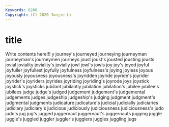 ```yaml
---
Keywords: 6208
Copyright: (C) 2020 Junjie Li
---
```


# title

Write contents here!!!
y 
journey's 
journeyed 
journeying 
journeyman 
journeyman's 
journeymen 
journeys 
joust
joust's 
jousted 
jousting 
jousts 
jovial 
joviality 
joviality's 
jovially 
jowl 
jowl's
jowls 
joy 
joy's 
joyed 
joyful 
joyfuller 
joyfullest 
joyfully 
joyfulness 
joyfulness's
joying 
joyless 
joyous 
joyously 
joyousness 
joyousness's 
joyridden 
joyride 
joyride's 
joyrider
joyrider's 
joyriders 
joyrides 
joyriding 
joyriding's 
joyrode 
joys 
joystick 
joystick's 
joysticks
jubilant 
jubilantly 
jubilation 
jubilation's 
jubilee 
jubilee's 
jubilees 
judge 
judge's 
judged
judgement 
judgement's 
judgemental 
judgements 
judges 
judgeship 
judgeship's 
judging 
judgment 
judgment's
judgmental 
judgments 
judicature 
judicature's 
judicial 
judicially 
judiciaries 
judiciary 
judiciary's 
judicious
judiciously 
judiciousness 
judiciousness's 
judo 
judo's 
jug 
jug's 
jugged 
juggernaut 
juggernaut's
juggernauts 
jugging 
juggle 
juggle's 
juggled 
juggler 
juggler's 
jugglers 
juggles 
juggling
jugs 

